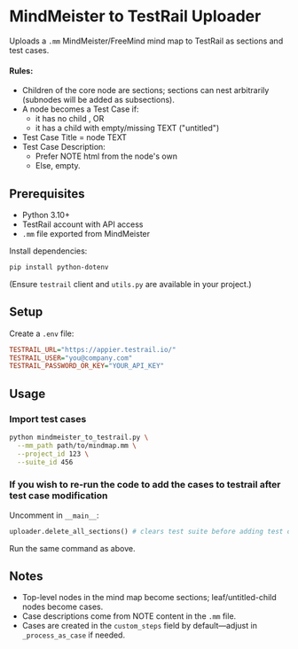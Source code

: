 # MindMeister to TestRail Uploader

Uploads a `.mm` MindMeister/FreeMind mind map to TestRail as sections and test cases.

#### Rules: 
- Children of the core node are sections; sections can nest arbitrarily (subnodes will be added as subsections).
- A node becomes a Test Case if:
  * it has no child <node>, OR
  * it has a child <node> with empty/missing TEXT ("untitled")
- Test Case Title = node TEXT
- Test Case Description:
  * Prefer NOTE html from the node's own <richcontent TYPE="NOTE">
  * Else, empty.


## Prerequisites
- Python 3.10+
- TestRail account with API access
- `.mm` file exported from MindMeister

Install dependencies:
```bash
pip install python-dotenv
````

(Ensure `testrail` client and `utils.py` are available in your project.)

## Setup

Create a `.env` file:

```ini
TESTRAIL_URL="https://appier.testrail.io/"
TESTRAIL_USER="you@company.com"
TESTRAIL_PASSWORD_OR_KEY="YOUR_API_KEY"
```

## Usage

### Import test cases

```bash
python mindmeister_to_testrail.py \
  --mm_path path/to/mindmap.mm \
  --project_id 123 \
  --suite_id 456
```

### If you wish to re-run the code to add the cases to testrail after test case modification

Uncomment in `__main__`:

```python
uploader.delete_all_sections() # clears test suite before adding test cases
```

Run the same command as above.

## Notes

* Top-level nodes in the mind map become sections; leaf/untitled-child nodes become cases.
* Case descriptions come from NOTE content in the `.mm` file.
* Cases are created in the `custom_steps` field by default—adjust in `_process_as_case` if needed.
